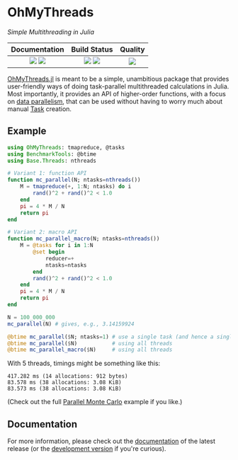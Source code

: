 # OhMyThreads

[docs-dev-img]: https://img.shields.io/badge/docs-dev-blue.svg
[docs-dev-url]: https://JuliaFolds2.github.io/OhMyThreads.jl/dev

[docs-stable-img]: https://img.shields.io/badge/docs-stable-blue.svg
[docs-stable-url]: https://JuliaFolds2.github.io/OhMyThreads.jl/stable

[ci-img]: https://github.com/JuliaFolds2/OhMyThreads.jl/actions/workflows/ci.yml/badge.svg
[ci-url]: https://github.com/JuliaFolds2/OhMyThreads.jl/actions/workflows/ci.yml

[cov-img]: https://codecov.io/gh/JuliaFolds2/OhMyThreads.jl/branch/master/graph/badge.svg
[cov-url]: https://codecov.io/gh/JuliaFolds2/OhMyThreads.jl

[lifecycle-img]: https://img.shields.io/badge/lifecycle-maturing-orange.svg

[code-style-img]: https://img.shields.io/badge/code%20style-blue-4495d1.svg
[code-style-url]: https://github.com/invenia/BlueStyle

<!--
![Lifecycle](https://img.shields.io/badge/lifecycle-maturing-blue.svg)
![Lifecycle](https://img.shields.io/badge/lifecycle-stable-green.svg)
![Lifecycle](https://img.shields.io/badge/lifecycle-retired-orange.svg)
![Lifecycle](https://img.shields.io/badge/lifecycle-archived-red.svg)
![Lifecycle](https://img.shields.io/badge/lifecycle-dormant-blue.svg)
![Lifecycle](https://img.shields.io/badge/lifecycle-experimental-orange.svg)
-->

*Simple Multithreading in Julia*

| **Documentation**                                                               | **Build Status**                                                                                |  **Quality**                                                                                |
|:-------------------------------------------------------------------------------:|:-----------------------------------------------------------------------------------------------:|:-----------------------------------------------------------------------------------------------:|
| [![][docs-stable-img]][docs-stable-url] [![][docs-dev-img]][docs-dev-url] | [![][ci-img]][ci-url] [![][cov-img]][cov-url] | ![][lifecycle-img] |

[OhMyThreads.jl](https://github.com/JuliaFolds2/OhMyThreads.jl/) is meant to be a simple, unambitious package that provides user-friendly ways of doing task-parallel multithreaded calculations in Julia. Most importantly, it provides an API of higher-order functions, with a
focus on [data parallelism](https://en.wikipedia.org/wiki/Data_parallelism), that can be used without having to worry much about manual [Task](https://docs.julialang.org/en/v1/base/parallel/) creation.

## Example

```julia
using OhMyThreads: tmapreduce, @tasks
using BenchmarkTools: @btime
using Base.Threads: nthreads

# Variant 1: function API
function mc_parallel(N; ntasks=nthreads())
    M = tmapreduce(+, 1:N; ntasks) do i
        rand()^2 + rand()^2 < 1.0
    end
    pi = 4 * M / N
    return pi
end

# Variant 2: macro API
function mc_parallel_macro(N; ntasks=nthreads())
    M = @tasks for i in 1:N
        @set begin
            reducer=+
            ntasks=ntasks
        end
        rand()^2 + rand()^2 < 1.0
    end
    pi = 4 * M / N
    return pi
end

N = 100_000_000
mc_parallel(N) # gives, e.g., 3.14159924

@btime mc_parallel($N; ntasks=1) # use a single task (and hence a single thread)
@btime mc_parallel($N)           # using all threads
@btime mc_parallel_macro($N)     # using all threads
```

With 5 threads, timings might be something like this:

```
417.282 ms (14 allocations: 912 bytes)
83.578 ms (38 allocations: 3.08 KiB)
83.573 ms (38 allocations: 3.08 KiB)
```

(Check out the full [Parallel Monte Carlo](https://juliafolds2.github.io/OhMyThreads.jl/stable/literate/mc/mc/) example if you like.)

## Documentation

For more information, please check out the [documentation](https://JuliaFolds2.github.io/OhMyThreads.jl/stable) of the latest release (or the [development version](https://JuliaFolds2.github.io/OhMyThreads.jl/dev) if you're curious).

